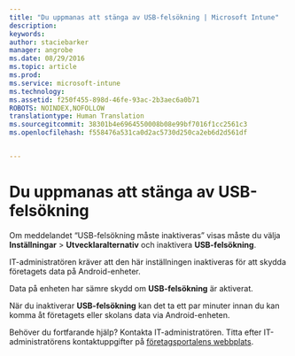 ```yaml
---
title: "Du uppmanas att stänga av USB-felsökning | Microsoft Intune"
description: 
keywords: 
author: staciebarker
manager: angrobe
ms.date: 08/29/2016
ms.topic: article
ms.prod: 
ms.service: microsoft-intune
ms.technology: 
ms.assetid: f250f455-898d-46fe-93ac-2b3aec6a0b71
ROBOTS: NOINDEX,NOFOLLOW
translationtype: Human Translation
ms.sourcegitcommit: 38301b4e6964550008b08e99bf7016f1cc2561c3
ms.openlocfilehash: f558476a531ca0d2ac5730d250ca2eb6d2d561df


---
```


# Du uppmanas att stänga av USB-felsökning

Om meddelandet “USB-felsökning måste inaktiveras” visas måste du välja **Inställningar** > **Utvecklaralternativ** och inaktivera **USB-felsökning**.

IT-administratören kräver att den här inställningen inaktiveras för att skydda företagets data på Android-enheter.

Data på enheten har sämre skydd om **USB-felsökning** är aktiverat.

När du inaktiverar **USB-felsökning** kan det ta ett par minuter innan du kan komma åt företagets eller skolans data via Android-enheten.

Behöver du fortfarande hjälp? Kontakta IT-administratören. Titta efter IT-administratörens kontaktuppgifter på [företagsportalens webbplats](http://portal.manage.microsoft.com).





<!--HONumber=Aug16_HO5-->



